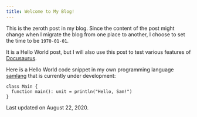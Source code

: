 ```yaml
---
title: Welcome to My Blog!
---
```


This is the zeroth post in my blog. Since the content of the post might change when I migrate the
blog from one place to another, I choose to set the time to be `1970-01-01`.

It is a Hello World post, but I will also use this post to test various features of
[Docusaurus](https://github.com/facebook/docusaurus).

<!--truncate-->

Here is a Hello World code snippet in my own programming language
[samlang](https://github.com/SamChou19815/samlang) that is currently under development:

```samlang
class Main {
  function main(): unit = println("Hello, Sam!")
}
```

Last updated on August 22, 2020.
